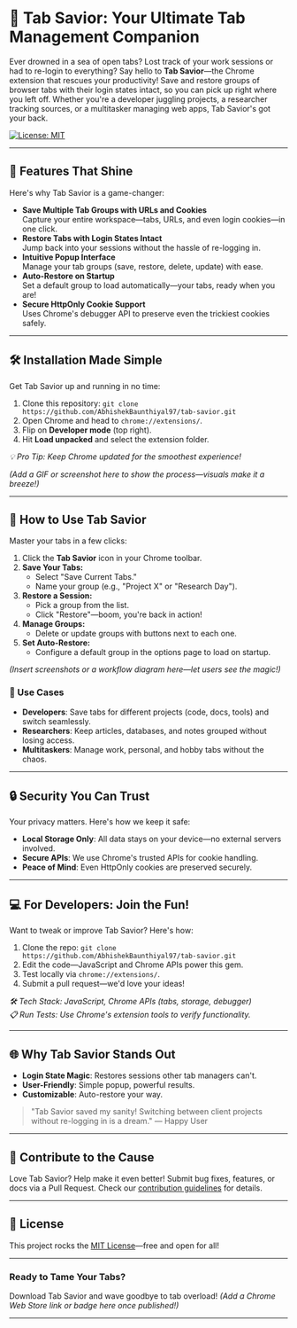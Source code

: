 # 🚀 Tab Savior: Your Ultimate Tab Management Companion

Ever drowned in a sea of open tabs? Lost track of your work sessions or had to re-login to everything? Say hello to **Tab Savior**—the Chrome extension that rescues your productivity! Save and restore groups of browser tabs with their login states intact, so you can pick up right where you left off. Whether you're a developer juggling projects, a researcher tracking sources, or a multitasker managing web apps, Tab Savior's got your back.

[![License: MIT](https://img.shields.io/badge/License-MIT-yellow.svg)](https://opensource.org/licenses/MIT)

---

## 🌟 Features That Shine

Here's why Tab Savior is a game-changer:

- **Save Multiple Tab Groups with URLs and Cookies**  
  Capture your entire workspace—tabs, URLs, and even login cookies—in one click.  
- **Restore Tabs with Login States Intact**  
  Jump back into your sessions without the hassle of re-logging in.  
- **Intuitive Popup Interface**  
  Manage your tab groups (save, restore, delete, update) with ease.  
- **Auto-Restore on Startup**  
  Set a default group to load automatically—your tabs, ready when you are!  
- **Secure HttpOnly Cookie Support**  
  Uses Chrome's debugger API to preserve even the trickiest cookies safely.

---

## 🛠️ Installation Made Simple

Get Tab Savior up and running in no time:

1. Clone this repository: `git clone https://github.com/AbhishekBaunthiyal97/tab-savior.git`  
2. Open Chrome and head to `chrome://extensions/`.  
3. Flip on **Developer mode** (top right).  
4. Hit **Load unpacked** and select the extension folder.  

*💡 Pro Tip: Keep Chrome updated for the smoothest experience!*  

*(Add a GIF or screenshot here to show the process—visuals make it a breeze!)*

---

## 📖 How to Use Tab Savior

Master your tabs in a few clicks:

1. Click the **Tab Savior** icon in your Chrome toolbar.  
2. **Save Your Tabs:**  
   - Select "Save Current Tabs."  
   - Name your group (e.g., "Project X" or "Research Day").  
3. **Restore a Session:**  
   - Pick a group from the list.  
   - Click "Restore"—boom, you're back in action!  
4. **Manage Groups:**  
   - Delete or update groups with buttons next to each one.  
5. **Set Auto-Restore:**  
   - Configure a default group in the options page to load on startup.

*(Insert screenshots or a workflow diagram here—let users *see* the magic!)*

### 🎯 Use Cases
- **Developers**: Save tabs for different projects (code, docs, tools) and switch seamlessly.  
- **Researchers**: Keep articles, databases, and notes grouped without losing access.  
- **Multitaskers**: Manage work, personal, and hobby tabs without the chaos.

---

## 🔒 Security You Can Trust

Your privacy matters. Here's how we keep it safe:  
- **Local Storage Only**: All data stays on your device—no external servers involved.  
- **Secure APIs**: We use Chrome's trusted APIs for cookie handling.  
- **Peace of Mind**: Even HttpOnly cookies are preserved securely.

---

## 💻 For Developers: Join the Fun!

Want to tweak or improve Tab Savior? Here's how:

1. Clone the repo: `git clone https://github.com/AbhishekBaunthiyal97/tab-savior.git`  
2. Edit the code—JavaScript and Chrome APIs power this gem.  
3. Test locally via `chrome://extensions/`.  
4. Submit a pull request—we'd love your ideas!  

*🛠️ Tech Stack: JavaScript, Chrome APIs (tabs, storage, debugger)*  
*📋 Run Tests: Use Chrome's extension tools to verify functionality.*

---

## 🌐 Why Tab Savior Stands Out

- **Login State Magic**: Restores sessions other tab managers can't.  
- **User-Friendly**: Simple popup, powerful results.  
- **Customizable**: Auto-restore your way.  

> "Tab Savior saved my sanity! Switching between client projects without re-logging in is a dream." — Happy User

---

## 🤝 Contribute to the Cause

Love Tab Savior? Help make it even better! Submit bug fixes, features, or docs via a Pull Request. Check our [contribution guidelines](CONTRIBUTING.md) for details.

---

## 📄 License

This project rocks the [MIT License](LICENSE)—free and open for all!

---

### **Ready to Tame Your Tabs?**  
Download Tab Savior and wave goodbye to tab overload! *(Add a Chrome Web Store link or badge here once published!)*

--- 